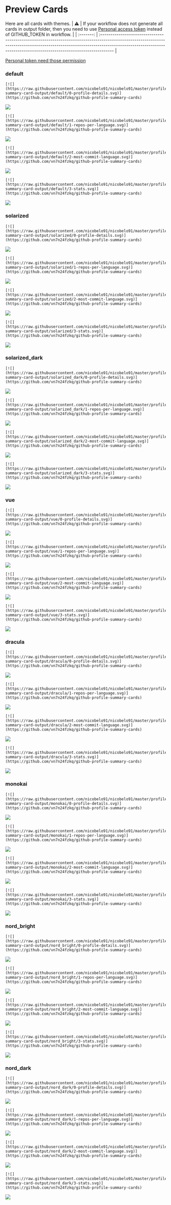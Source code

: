 
# Preview Cards

Here are all cards with themes.
| :warning: | If your workflow does not generate all cards in output folder, then you need to use [Personal access token](https://docs.github.com/en/actions/configuring-and-managing-workflows/creating-and-storing-encrypted-secrets) instead of GITHUB_TOKEN in workflow. |
| :-------: | :------------------------------------------------------------------------------------------------------------------------------------------------------------------------------------------------------------------------------------------------ |

[Personal token need those permission](https://github.com/vn7n24fzkq/github-profile-summary-cards/wiki/Personal-access-token-permissions)


### default


```
[![](https://raw.githubusercontent.com/nicobelo91/nicobelo91/master/profile-summary-card-output/default/0-profile-details.svg)](https://github.com/vn7n24fzkq/github-profile-summary-cards)
```
![](https://raw.githubusercontent.com/nicobelo91/nicobelo91/master/profile-summary-card-output/default/0-profile-details.svg)


```
[![](https://raw.githubusercontent.com/nicobelo91/nicobelo91/master/profile-summary-card-output/default/1-repos-per-language.svg)](https://github.com/vn7n24fzkq/github-profile-summary-cards)
```
![](https://raw.githubusercontent.com/nicobelo91/nicobelo91/master/profile-summary-card-output/default/1-repos-per-language.svg)


```
[![](https://raw.githubusercontent.com/nicobelo91/nicobelo91/master/profile-summary-card-output/default/2-most-commit-language.svg)](https://github.com/vn7n24fzkq/github-profile-summary-cards)
```
![](https://raw.githubusercontent.com/nicobelo91/nicobelo91/master/profile-summary-card-output/default/2-most-commit-language.svg)


```
[![](https://raw.githubusercontent.com/nicobelo91/nicobelo91/master/profile-summary-card-output/default/3-stats.svg)](https://github.com/vn7n24fzkq/github-profile-summary-cards)
```
![](https://raw.githubusercontent.com/nicobelo91/nicobelo91/master/profile-summary-card-output/default/3-stats.svg)


### solarized


```
[![](https://raw.githubusercontent.com/nicobelo91/nicobelo91/master/profile-summary-card-output/solarized/0-profile-details.svg)](https://github.com/vn7n24fzkq/github-profile-summary-cards)
```
![](https://raw.githubusercontent.com/nicobelo91/nicobelo91/master/profile-summary-card-output/solarized/0-profile-details.svg)


```
[![](https://raw.githubusercontent.com/nicobelo91/nicobelo91/master/profile-summary-card-output/solarized/1-repos-per-language.svg)](https://github.com/vn7n24fzkq/github-profile-summary-cards)
```
![](https://raw.githubusercontent.com/nicobelo91/nicobelo91/master/profile-summary-card-output/solarized/1-repos-per-language.svg)


```
[![](https://raw.githubusercontent.com/nicobelo91/nicobelo91/master/profile-summary-card-output/solarized/2-most-commit-language.svg)](https://github.com/vn7n24fzkq/github-profile-summary-cards)
```
![](https://raw.githubusercontent.com/nicobelo91/nicobelo91/master/profile-summary-card-output/solarized/2-most-commit-language.svg)


```
[![](https://raw.githubusercontent.com/nicobelo91/nicobelo91/master/profile-summary-card-output/solarized/3-stats.svg)](https://github.com/vn7n24fzkq/github-profile-summary-cards)
```
![](https://raw.githubusercontent.com/nicobelo91/nicobelo91/master/profile-summary-card-output/solarized/3-stats.svg)


### solarized_dark


```
[![](https://raw.githubusercontent.com/nicobelo91/nicobelo91/master/profile-summary-card-output/solarized_dark/0-profile-details.svg)](https://github.com/vn7n24fzkq/github-profile-summary-cards)
```
![](https://raw.githubusercontent.com/nicobelo91/nicobelo91/master/profile-summary-card-output/solarized_dark/0-profile-details.svg)


```
[![](https://raw.githubusercontent.com/nicobelo91/nicobelo91/master/profile-summary-card-output/solarized_dark/1-repos-per-language.svg)](https://github.com/vn7n24fzkq/github-profile-summary-cards)
```
![](https://raw.githubusercontent.com/nicobelo91/nicobelo91/master/profile-summary-card-output/solarized_dark/1-repos-per-language.svg)


```
[![](https://raw.githubusercontent.com/nicobelo91/nicobelo91/master/profile-summary-card-output/solarized_dark/2-most-commit-language.svg)](https://github.com/vn7n24fzkq/github-profile-summary-cards)
```
![](https://raw.githubusercontent.com/nicobelo91/nicobelo91/master/profile-summary-card-output/solarized_dark/2-most-commit-language.svg)


```
[![](https://raw.githubusercontent.com/nicobelo91/nicobelo91/master/profile-summary-card-output/solarized_dark/3-stats.svg)](https://github.com/vn7n24fzkq/github-profile-summary-cards)
```
![](https://raw.githubusercontent.com/nicobelo91/nicobelo91/master/profile-summary-card-output/solarized_dark/3-stats.svg)


### vue


```
[![](https://raw.githubusercontent.com/nicobelo91/nicobelo91/master/profile-summary-card-output/vue/0-profile-details.svg)](https://github.com/vn7n24fzkq/github-profile-summary-cards)
```
![](https://raw.githubusercontent.com/nicobelo91/nicobelo91/master/profile-summary-card-output/vue/0-profile-details.svg)


```
[![](https://raw.githubusercontent.com/nicobelo91/nicobelo91/master/profile-summary-card-output/vue/1-repos-per-language.svg)](https://github.com/vn7n24fzkq/github-profile-summary-cards)
```
![](https://raw.githubusercontent.com/nicobelo91/nicobelo91/master/profile-summary-card-output/vue/1-repos-per-language.svg)


```
[![](https://raw.githubusercontent.com/nicobelo91/nicobelo91/master/profile-summary-card-output/vue/2-most-commit-language.svg)](https://github.com/vn7n24fzkq/github-profile-summary-cards)
```
![](https://raw.githubusercontent.com/nicobelo91/nicobelo91/master/profile-summary-card-output/vue/2-most-commit-language.svg)


```
[![](https://raw.githubusercontent.com/nicobelo91/nicobelo91/master/profile-summary-card-output/vue/3-stats.svg)](https://github.com/vn7n24fzkq/github-profile-summary-cards)
```
![](https://raw.githubusercontent.com/nicobelo91/nicobelo91/master/profile-summary-card-output/vue/3-stats.svg)


### dracula


```
[![](https://raw.githubusercontent.com/nicobelo91/nicobelo91/master/profile-summary-card-output/dracula/0-profile-details.svg)](https://github.com/vn7n24fzkq/github-profile-summary-cards)
```
![](https://raw.githubusercontent.com/nicobelo91/nicobelo91/master/profile-summary-card-output/dracula/0-profile-details.svg)


```
[![](https://raw.githubusercontent.com/nicobelo91/nicobelo91/master/profile-summary-card-output/dracula/1-repos-per-language.svg)](https://github.com/vn7n24fzkq/github-profile-summary-cards)
```
![](https://raw.githubusercontent.com/nicobelo91/nicobelo91/master/profile-summary-card-output/dracula/1-repos-per-language.svg)


```
[![](https://raw.githubusercontent.com/nicobelo91/nicobelo91/master/profile-summary-card-output/dracula/2-most-commit-language.svg)](https://github.com/vn7n24fzkq/github-profile-summary-cards)
```
![](https://raw.githubusercontent.com/nicobelo91/nicobelo91/master/profile-summary-card-output/dracula/2-most-commit-language.svg)


```
[![](https://raw.githubusercontent.com/nicobelo91/nicobelo91/master/profile-summary-card-output/dracula/3-stats.svg)](https://github.com/vn7n24fzkq/github-profile-summary-cards)
```
![](https://raw.githubusercontent.com/nicobelo91/nicobelo91/master/profile-summary-card-output/dracula/3-stats.svg)


### monokai


```
[![](https://raw.githubusercontent.com/nicobelo91/nicobelo91/master/profile-summary-card-output/monokai/0-profile-details.svg)](https://github.com/vn7n24fzkq/github-profile-summary-cards)
```
![](https://raw.githubusercontent.com/nicobelo91/nicobelo91/master/profile-summary-card-output/monokai/0-profile-details.svg)


```
[![](https://raw.githubusercontent.com/nicobelo91/nicobelo91/master/profile-summary-card-output/monokai/1-repos-per-language.svg)](https://github.com/vn7n24fzkq/github-profile-summary-cards)
```
![](https://raw.githubusercontent.com/nicobelo91/nicobelo91/master/profile-summary-card-output/monokai/1-repos-per-language.svg)


```
[![](https://raw.githubusercontent.com/nicobelo91/nicobelo91/master/profile-summary-card-output/monokai/2-most-commit-language.svg)](https://github.com/vn7n24fzkq/github-profile-summary-cards)
```
![](https://raw.githubusercontent.com/nicobelo91/nicobelo91/master/profile-summary-card-output/monokai/2-most-commit-language.svg)


```
[![](https://raw.githubusercontent.com/nicobelo91/nicobelo91/master/profile-summary-card-output/monokai/3-stats.svg)](https://github.com/vn7n24fzkq/github-profile-summary-cards)
```
![](https://raw.githubusercontent.com/nicobelo91/nicobelo91/master/profile-summary-card-output/monokai/3-stats.svg)


### nord_bright


```
[![](https://raw.githubusercontent.com/nicobelo91/nicobelo91/master/profile-summary-card-output/nord_bright/0-profile-details.svg)](https://github.com/vn7n24fzkq/github-profile-summary-cards)
```
![](https://raw.githubusercontent.com/nicobelo91/nicobelo91/master/profile-summary-card-output/nord_bright/0-profile-details.svg)


```
[![](https://raw.githubusercontent.com/nicobelo91/nicobelo91/master/profile-summary-card-output/nord_bright/1-repos-per-language.svg)](https://github.com/vn7n24fzkq/github-profile-summary-cards)
```
![](https://raw.githubusercontent.com/nicobelo91/nicobelo91/master/profile-summary-card-output/nord_bright/1-repos-per-language.svg)


```
[![](https://raw.githubusercontent.com/nicobelo91/nicobelo91/master/profile-summary-card-output/nord_bright/2-most-commit-language.svg)](https://github.com/vn7n24fzkq/github-profile-summary-cards)
```
![](https://raw.githubusercontent.com/nicobelo91/nicobelo91/master/profile-summary-card-output/nord_bright/2-most-commit-language.svg)


```
[![](https://raw.githubusercontent.com/nicobelo91/nicobelo91/master/profile-summary-card-output/nord_bright/3-stats.svg)](https://github.com/vn7n24fzkq/github-profile-summary-cards)
```
![](https://raw.githubusercontent.com/nicobelo91/nicobelo91/master/profile-summary-card-output/nord_bright/3-stats.svg)


### nord_dark


```
[![](https://raw.githubusercontent.com/nicobelo91/nicobelo91/master/profile-summary-card-output/nord_dark/0-profile-details.svg)](https://github.com/vn7n24fzkq/github-profile-summary-cards)
```
![](https://raw.githubusercontent.com/nicobelo91/nicobelo91/master/profile-summary-card-output/nord_dark/0-profile-details.svg)


```
[![](https://raw.githubusercontent.com/nicobelo91/nicobelo91/master/profile-summary-card-output/nord_dark/1-repos-per-language.svg)](https://github.com/vn7n24fzkq/github-profile-summary-cards)
```
![](https://raw.githubusercontent.com/nicobelo91/nicobelo91/master/profile-summary-card-output/nord_dark/1-repos-per-language.svg)


```
[![](https://raw.githubusercontent.com/nicobelo91/nicobelo91/master/profile-summary-card-output/nord_dark/2-most-commit-language.svg)](https://github.com/vn7n24fzkq/github-profile-summary-cards)
```
![](https://raw.githubusercontent.com/nicobelo91/nicobelo91/master/profile-summary-card-output/nord_dark/2-most-commit-language.svg)


```
[![](https://raw.githubusercontent.com/nicobelo91/nicobelo91/master/profile-summary-card-output/nord_dark/3-stats.svg)](https://github.com/vn7n24fzkq/github-profile-summary-cards)
```
![](https://raw.githubusercontent.com/nicobelo91/nicobelo91/master/profile-summary-card-output/nord_dark/3-stats.svg)

